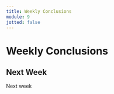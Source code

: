```yaml
---
title: Weekly Conclusions
module: 9
jotted: false
---
```


# Weekly Conclusions


## Next Week

Next week
